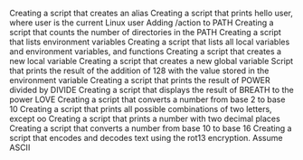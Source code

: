 Creating a script that creates an alias
Creating a script that prints hello user, where user is the current Linux user
Adding /action to PATH
Creating a script that counts the number of directories in the PATH
Creating  a script that lists environment variables
Creating a script that lists all local variables and environment variables, and functions
Creating a script that creates a new local variable
Creating a script that creates a new global variable
Script that prints the result of the addition of 128 with the value stored in the environment variable
Creating a script that prints the result of POWER divided by DIVIDE
Creating a script that displays the result of BREATH to the power LOVE
Creating a script that converts a number from base 2 to base 10
Creating a script that prints all possible combinations of two letters, except oo
Creating a script that prints a number with two decimal places
Creating  a script that converts a number from base 10 to base 16
Creating a script that encodes and decodes text using the rot13 encryption. Assume ASCII

